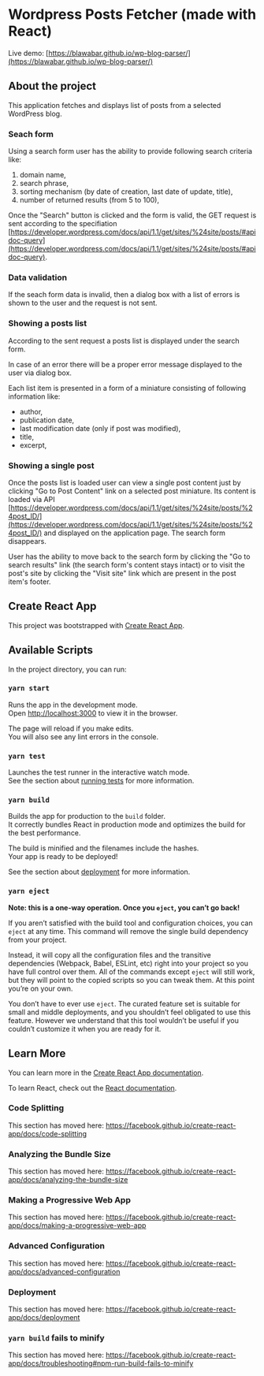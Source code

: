 # Wordpress Posts Fetcher (made with React)

Live demo: [https://blawabar.github.io/wp-blog-parser/](https://blawabar.github.io/wp-blog-parser/)

## About the project

This application fetches and displays list of posts from a selected WordPress blog.

### Seach form

Using a search form user has the ability to provide following search criteria like:

1. domain name,
2. search phrase,
3. sorting mechanism (by date of creation, last date of update, title),
4. number of returned results (from 5 to 100),

Once the "Search" button is clicked and the form is valid, the GET request is sent according to the specifiation [https://developer.wordpress.com/docs/api/1.1/get/sites/%24site/posts/#apidoc-query](https://developer.wordpress.com/docs/api/1.1/get/sites/%24site/posts/#apidoc-query).

### Data validation

If the seach form data is invalid, then a dialog box with a list of errors is shown to the user and the request is not sent.

### Showing a posts list

According to the sent request a posts list is displayed under the search form.

In case of an error there will be a proper error message displayed to the user via dialog box.

Each list item is presented in a form of a miniature consisting of following information like:

- author,
- publication date,
- last modification date (only if post was modified),
- title,
- excerpt,

### Showing a single post

Once the posts list is loaded user can view a single post content just by clicking "Go to Post Content" link on a selected post miniature. Its content is loaded via API [https://developer.wordpress.com/docs/api/1.1/get/sites/%24site/posts/%24post_ID/](https://developer.wordpress.com/docs/api/1.1/get/sites/%24site/posts/%24post_ID/) and displayed on the application page. The search form disappears.

User has the ability to move back to the search form by clicking the "Go to search results" link (the search form's content stays intact) or to visit the post's site by clicking the "Visit site" link which are present in the post item's footer.

## Create React App

This project was bootstrapped with [Create React App](https://github.com/facebook/create-react-app).

## Available Scripts

In the project directory, you can run:

### `yarn start`

Runs the app in the development mode.<br />
Open [http://localhost:3000](http://localhost:3000) to view it in the browser.

The page will reload if you make edits.<br />
You will also see any lint errors in the console.

### `yarn test`

Launches the test runner in the interactive watch mode.<br />
See the section about [running tests](https://facebook.github.io/create-react-app/docs/running-tests) for more information.

### `yarn build`

Builds the app for production to the `build` folder.<br />
It correctly bundles React in production mode and optimizes the build for the best performance.

The build is minified and the filenames include the hashes.<br />
Your app is ready to be deployed!

See the section about [deployment](https://facebook.github.io/create-react-app/docs/deployment) for more information.

### `yarn eject`

**Note: this is a one-way operation. Once you `eject`, you can’t go back!**

If you aren’t satisfied with the build tool and configuration choices, you can `eject` at any time. This command will remove the single build dependency from your project.

Instead, it will copy all the configuration files and the transitive dependencies (Webpack, Babel, ESLint, etc) right into your project so you have full control over them. All of the commands except `eject` will still work, but they will point to the copied scripts so you can tweak them. At this point you’re on your own.

You don’t have to ever use `eject`. The curated feature set is suitable for small and middle deployments, and you shouldn’t feel obligated to use this feature. However we understand that this tool wouldn’t be useful if you couldn’t customize it when you are ready for it.

## Learn More

You can learn more in the [Create React App documentation](https://facebook.github.io/create-react-app/docs/getting-started).

To learn React, check out the [React documentation](https://reactjs.org/).

### Code Splitting

This section has moved here: https://facebook.github.io/create-react-app/docs/code-splitting

### Analyzing the Bundle Size

This section has moved here: https://facebook.github.io/create-react-app/docs/analyzing-the-bundle-size

### Making a Progressive Web App

This section has moved here: https://facebook.github.io/create-react-app/docs/making-a-progressive-web-app

### Advanced Configuration

This section has moved here: https://facebook.github.io/create-react-app/docs/advanced-configuration

### Deployment

This section has moved here: https://facebook.github.io/create-react-app/docs/deployment

### `yarn build` fails to minify

This section has moved here: https://facebook.github.io/create-react-app/docs/troubleshooting#npm-run-build-fails-to-minify

